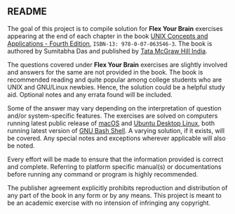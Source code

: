 ## README

The goal of this project is to compile solution for **Flex Your Brain** exercises appearing at the end of each chapter in the book [UNIX Concepts and Applications - Fourth Edition][Book], `ISBN-13: 978-0-07-063546-3`. The book is authored by Sumitabha Das and published by [Tata McGraw Hill India][Publisher].

The questions covered under **Flex Your Brain** exercises are slightly involved and answers for the same are not provided in the book. The book is recommended reading and quite popular among college students who are UNIX and GNU/Linux newbies. Hence, the solution could be a helpful study aid. Optional notes and any errata found will be included.

Some of the answer may vary depending on the interpretation of question and/or system-specific features. The exercises are solved on computers running latest public release of [macOS][macOS] and [Ubuntu Desktop Linux][Ubuntu], both running latest version of [GNU Bash Shell][Bash]. A varying solution, if it exists, will be covered. Any special notes and exceptions wherever applicable will also be noted.

Every effort will be made to ensure that the information provided is correct and complete. Referring to platform specific manual(s) or documentations before running any command or program is highly recommended.

The publisher agreement explicitly prohibits reproduction and distribution of any part of the book in any form or by any means. This project is meant to be an academic exercise with no intension of infringing any copyright.



[Book]:         http://mhhe.com/das/uca
[Publisher]:    https://www.mheducation.co.in
[macOS]:        http://www.apple.com/macos
[Ubuntu]:       http://www.ubuntu.com/desktop
[Bash]:         https://www.gnu.org/software/bash/
